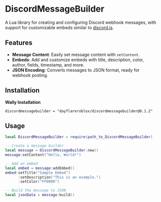 # DiscordMessageBuilder

A Lua library for creating and configuring Discord webhook messages, with support for customizable embeds similar to [discord.js](https://discord.js.org/).

## Features

- **Message Content**: Easily set message content with `setContent`.
- **Embeds**: Add and customize embeds with title, description, color, author, fields, timestamp, and more.
- **JSON Encoding**: Converts messages to JSON format, ready for webhook posting.

## Installation

**Wally Installation**
```
discordmessagebuilder = "dayflareroblox/discordmessagebuilder@0.1.2"
```

## Usage

```lua
local DiscordMessageBuilder = require(path_to_DiscordMessageBuilder)

-- Create a message builder
local message = DiscordMessageBuilder.new()
message:setContent("Hello, World!")

-- Add an embed
local embed = message:addEmbed()
embed:setTitle("Sample Embed")
      :setDescription("This is an example.")
      :setColor("FF0000")

-- Build the message to JSON
local jsonData = message:build()
